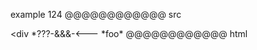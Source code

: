 example 124
@@@@@@@@@@@@ src
<div *???-&&&-<---
*foo*
@@@@@@@@@@@@ xml
<?xml version="1.0" encoding="UTF-8"?>
<!DOCTYPE document SYSTEM "CommonMark.dtd">
<document xmlns="http://commonmark.org/xml/1.0">
  <html_block>&lt;div *???-&amp;&amp;&amp;-&lt;---
*foo*
</html_block>
</document>
@@@@@@@@@@@@ html
<div *???-&&&-<---
*foo*
@@@@@@@@@@@@
